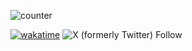 
![counter](https://moe-counter.glitch.me/get/@zeroxkitakitsune?theme=asoul)

[![wakatime](https://wakatime.com/badge/user/097f7e9b-b685-467f-b0c3-c17f09a1071f.svg?style=for-the-badge)](https://wakatime.com/@097f7e9b-b685-467f-b0c3-c17f09a1071f)
![X (formerly Twitter) Follow](https://img.shields.io/twitter/follow/0xkitakitsune?style=for-the-badge)
<!--
**zeroxkitakitsune/zeroxkitakitsune** is a ✨ _special_ ✨ repository because its `README.md` (this file) appears on your GitHub profile.

Here are some ideas to get you started:

- 🔭 I’m currently working on ...
- 🌱 I’m currently learning ...
- 👯 I’m looking to collaborate on ...
- 🤔 I’m looking for help with ...
- 💬 Ask me about ...
- 📫 How to reach me: ...
- 😄 Pronouns: ...
- ⚡ Fun fact: ...
-->
